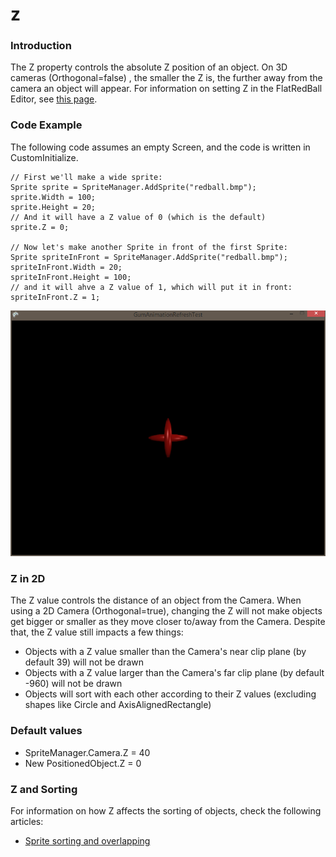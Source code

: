 # z

### Introduction

The Z property controls the absolute Z position of an object. On 3D cameras (Orthogonal=false) , the smaller the Z is, the further away from the camera an object will appear. For information on setting Z in the FlatRedBall Editor, see [this page](../../../glue-reference/objects/glue-reference-z.md).

### Code Example

The following code assumes an empty Screen, and the code is written in CustomInitialize.

```
// First we'll make a wide sprite:
Sprite sprite = SpriteManager.AddSprite("redball.bmp");
sprite.Width = 100;
sprite.Height = 20;
// And it will have a Z value of 0 (which is the default)
sprite.Z = 0;

// Now let's make another Sprite in front of the first Sprite:
Sprite spriteInFront = SpriteManager.AddSprite("redball.bmp");
spriteInFront.Width = 20;
spriteInFront.Height = 100;
// and it will ahve a Z value of 1, which will put it in front:
spriteInFront.Z = 1;
```

![SpriteZ.PNG](../../../media/migrated_media-SpriteZ.PNG)

### Z in 2D

The Z value controls the distance of an object from the Camera. When using a 2D Camera (Orthogonal=true), changing the Z will not make objects get bigger or smaller as they move closer to/away from the Camera. Despite that, the Z value still impacts a few things:

* Objects with a Z value smaller than the Camera's near clip plane (by default 39) will not be drawn
* Objects with a Z value larger than the Camera's far clip plane (by default -960) will not be drawn
* Objects will sort with each other according to their Z values (excluding shapes like Circle and AxisAlignedRectangle)

### Default values

* SpriteManager.Camera.Z = 40
* New PositionedObject.Z = 0

### Z and Sorting

For information on how Z affects the sorting of objects, check the following articles:

* [Sprite sorting and overlapping](../../../frb/docs/index.php#Setting_Z_Value)
